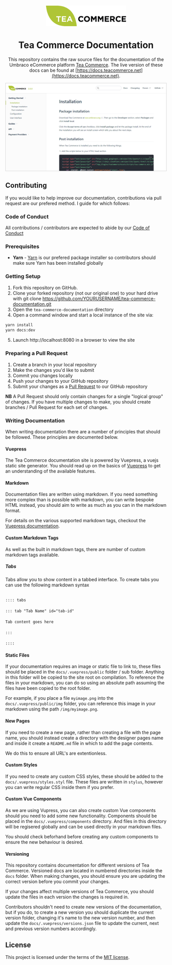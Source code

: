 <div align="center">

<a href="https://www.teacommerce.net" target="_blank"><img src="docs/.vuepress/public/logo.png" alt="Tea Commerce" width="250"/></a>

# Tea Commerce Documentation

This repository contains the raw source files for the documentation of the Umbraco eCommerce platform [Tea Commerce](https://www.teacommerce.net).
The live version of these docs can be found at [https://docs.teacommerce.net](https://docs.teacommerce.net).

</div>

<a href="https://docs.teacommerce.net" target="_blank">
    <img src="screenshot.png?v=2" alt="Screenshot" />
</a>

## Contributing

If you would like to help improve our documentation, contributions via pull request are our prefered method. I guide for which follows:

### Code of Conduct

All contributions / contributors are expected to abide by our [Code of Conduct](https://www.contributor-covenant.org/version/1/1/0/code-of-conduct.html)

### Prerequisites

* **Yarn** - [Yarn](https://yarnpkg.com/en/docs/install) is our prefered package installer so contributors should make sure Yarn has been installed globally

### Getting Setup

1. Fork this repository on GitHub.
2. Clone your forked repository (not our original one) to your hard drive with git clone https://github.com/YOURUSERNAME/tea-commerce-documentation.git
3. Open the `tea-commerce-documentation` directory
4. Open a command window and start a local instance of the site via:

````bash
yarn install
yarn docs:dev
````

5. Launch http://localhost:8080 in a browser to view the site

### Preparing a Pull Request

1. Create a branch in your local repository
2. Make the changes you'd like to submit
3. Commit you changes locally
4. Push your changes to your GitHub repository
5. Submit your changes as a [Pull Request](https://help.github.com/articles/creating-a-pull-request/) to our GitHub repository

**NB** A Pull Request should only contain changes for a single "logical group" of changes. If you have multiple changes to make, you should create branches / Pull Request for each set of changes.

### Writing Documentation

When writing documentation there are a number of principles that should be followed. These principles are documented below.

#### Vuepress

The Tea Commerce documentation site is powered by Vuepress, a vuejs static site generator. You should read up on the basics of [Vuepress](https://v0.vuepress.vuejs.org/) to get an understanding of the available features.

#### Markdown

Documentation files are written using markdown. If you need something more complex than is possible with markdown, you can write bespoke HTML instead, you should aim to write as much as you can in the markdown format.

For details on the various supported markdown tags, checkout the [Vuepress documentation](https://v0.vuepress.vuejs.org/guide/markdown.html).

#### Custom Markdown Tags

As well as the built in markdown tags, there are number of custom markdown tags available.

##### Tabs

Tabs allow you to show content in a tabbed interface. To create tabs you can use the following markdown syntax

````markdown

:::: tabs

::: tab "Tab Name" id="tab-id"

Tab content goes here

:::

::::

````

#### Static Files

If your documentation requires an image or static file to link to, these files should be placed in the `docs/.vuepress/public` folder / sub folder. Anything in this folder will be copied to the site root on compilation. To reference the files in your markdown, you can do so using an absolute path assuming the files have been copied to the root folder. 

For example, if you place a file `myimage.png` into the `docs/.vuepress/public/img` folder, you can reference this image in your markdown using the path `/img/myimage.png`.

#### New Pages

If you need to create a new page, rather than creating a file with the page name, you should instead create a directory with the designer pages name and inside it create a `README.md` file in which to add the page contents.

We do this to ensure all URL's are extentionless.

#### Custom Styles

If you need to create any custom CSS styles, these should be added to the `docs/.vuepress/styles.styl` file. These files are written in `stylus`, however you can write regular CSS inside them if you prefer.

#### Custom Vue Components

As we are using Vupress, you can also create custom Vue components should you need to add some new functionality. Components should be placed in the `docs/.vuepress/components` directory. And files in this directory will be regisered globally and can be used directly in your markdown files.

You should check beforhand before creating any custom components to ensure the new behaviour is desired.

#### Versioning

This repository contains documentation for different versions of Tea Commerce. Versioned docs are located in numbered directories inside the `docs` folder. When making changes, you should ensure you are updating the correct version before you commit your changes. 

If your changes affect multiple versions of Tea Commerce, you should update the files in each version the changes is required in.

Contributors shouldn't need to create new versions of the documentation, but if you do, to create a new version you should duplicate the current version folder, changing it's name to the new version number, and then update the `docs/.vuepress/versions.json` file to update the current, next and previous version numbers accordingly.

## License

This project is licensed under the terms of the [MIT license](LICENSE).